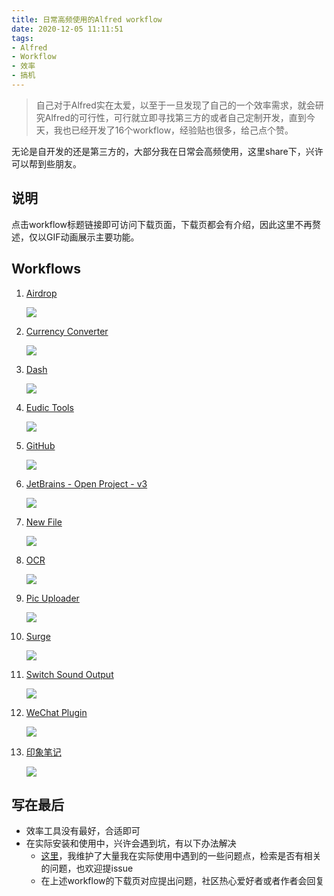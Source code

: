 ```yaml
---
title: 日常高频使用的Alfred workflow
date: 2020-12-05 11:11:51
tags:
- Alfred
- Workflow
- 效率
- 搞机
---
```

> 自己对于Alfred实在太爱，以至于一旦发现了自己的一个效率需求，就会研究Alfred的可行性，可行就立即寻找第三方的或者自己定制开发，直到今天，我也已经开发了16个workflow，经验贴也很多，给己点个赞。


无论是自开发的还是第三方的，大部分我在日常会高频使用，这里share下，兴许可以帮到些朋友。

## 说明

点击workflow标题链接即可访问下载页面，下载页都会有介绍，因此这里不再赘述，仅以GIF动画展示主要功能。

## Workflows

1. [Airdrop](https://github.com/alanhg/alfred-workflows/tree/master/airdrop)
	
	![](https://static.1991421.cn/2020/2020-12-05-114851.gif)

	
	
2. [Currency Converter](https://github.com/jeppestaerk/alfred-currency-conversion)
	
	![](https://static.1991421.cn/2020/2020-12-05-115154.gif)

3. [Dash](https://github.com/Kapeli/Dash-Alfred-Workflow)
	
	![](https://static.1991421.cn/2020/2020-12-05-115550.gif)

	
4. [Eudic Tools](https://github.com/alanhg/alfred-workflows/tree/master/eudic-tools)

	![](https://static.1991421.cn/2019-11-03-auto%20search%20by%20selection.gif)

	
5. [GitHub](https://github.com/gharlan/alfred-github-workflow)

	![](https://static.1991421.cn/2020/2020-12-05-120547.gif)
	
6. [JetBrains - Open Project - v3](https://github.com/bchatard/alfred-jetbrains)
		
	![](https://static.1991421.cn/2020/2020-12-05-113752.gif)
	
	
7. [New File](https://github.com/alanhg/alfred-workflows/tree/master/new-file)
	
	![](https://static.1991421.cn/2020/2020-12-05-114541.gif)

	
8. [OCR](https://github.com/alanhg/alfred-workflows/tree/master/ocr)
	
	![](https://static.1991421.cn/2020/2020-05-30-114653.gif)
	
9. [Pic Uploader](https://github.com/alanhg/alfred-workflows/tree/master/pic-uploader)
	
	![](https://static.1991421.cn/2020/2020-04-04-221152.gif)
	
10. [Surge](https://github.com/alanhg/alfred-workflows/tree/master/surge)

	![](https://static.1991421.cn/2020/2020-11-17-000148.gif)
	
11. [Switch Sound Output](https://github.com/jojonki/Switch-Sound-Output-alfred-workflow)
	
	![](https://static.1991421.cn/2020/2020-12-05-115956.gif)

	
12. [WeChat Plugin](https://github.com/MustangYM/WeChatExtension-ForMac)
	
	![](https://static.1991421.cn/2020/2020-12-05-113416.gif)

	
13. [印象笔记](https://github.com/alanhg/alfred-workflows/tree/master/%E5%8D%B0%E8%B1%A1%E7%AC%94%E8%AE%B0)
	
	![](https://static.1991421.cn/2020/evernote-workflow.gif)
	
## 写在最后
- 效率工具没有最好，合适即可
- 在实际安装和使用中，兴许会遇到坑，有以下办法解决
     - [这里](https://github.com/alanhg/others-note/issues?q=is%3Aissue+is%3Aopen+label%3AAlfred)，我维护了大量我在实际使用中遇到的一些问题点，检索是否有相关的问题，也欢迎提issue
     - 在上述workflow的下载页对应提出问题，社区热心爱好者或者作者会回复
